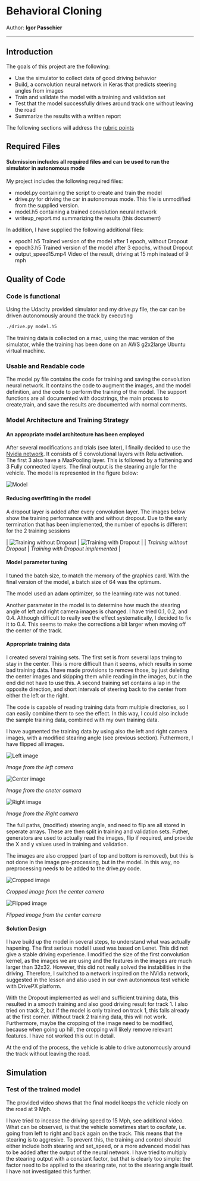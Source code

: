 # Behavioral Cloning 
Author: **Igor Passchier**

---

## Introduction 

The goals of this project are the following:
* Use the simulator to collect data of good driving behavior
* Build, a convolution neural network in Keras that predicts steering angles from images
* Train and validate the model with a training and validation set
* Test that the model successfully drives around track one without leaving the road
* Summarize the results with a written report

The following sections will address the [rubric points](https://review.udacity.com/#!/rubrics/432/view) 

[//]: # (Image References)

[model]: ./pictures/network.png "Model Visualization"
[training1]: ./pictures/training_nodropout.png "Training performance without Dropout"
[training2]: ./pictures/training_withdropout.png "Training performance with Dropout"
[center]: ./pictures/center.png "Center camera image"
[left]: ./pictures/left.png "Left camera image"
[right]: ./pictures/right.png "Right camera image"
[cropped]: ./pictures/cropped.png "Cropped camera image"
[flipped]: ./pictures/flipped.png "Flipped camera image"

## Required Files

#### Submission includes all required files and can be used to run the simulator in autonomous mode

My project includes the following required files:
* model.py containing the script to create and train the model
* drive.py for driving the car in autonomous mode. This file is unmodified from the supplied version.
* model.h5 containing a trained convolution neural network 
* writeup_report.md summarizing the results (this document)

In addition, I have supplied the following additional files:
* epoch1.h5 Trained version of the model after 1 epoch, without Dropout
* epoch3.h5 Trained version of the model after 3 epochs, without Dropout
* output_speed15.mp4 Video of the result, driving at 15 mph instead of 9 mph

## Quality of Code
### Code is functional
Using the Udacity provided simulator and my drive.py file, the car can be driven autonomously around the track by executing 
```sh
./drive.py model.h5
```
The training data is collected on a mac, using the mac version of the simulator, while the training has been done on an AWS g2x2large Ubuntu virtual machine.

### Usable and Readable code

The model.py file contains the code for training and saving the convolution neural network. It contains the code to augment the images, and the model definition, and the code to perform the training of the model. The support functions are all documented with docstrings, the
main process to create,train, and save the results are documented with normal comments.

### Model Architecture and Training Strategy

#### An appropriate model architecture has been employed
After several modifications and trials (see later), I finally decided to use the [Nvidia network](https://devblogs.nvidia.com/parallelforall/deep-learning-self-driving-cars). It consists of 5 convolutional layers with Relu activation. The first 3 also have a MaxPooling layer. This is followed by a flattening and 3 Fully connected layers. The final output is the stearing angle for the vehicle. The model is represented in the figure below:

![Model][model]

#### Reducing overfitting in the model
A dropout layer is added after every convolution layer. The images below show the training performance with and without dropout. Due to the early termination that has been implemented, the number of epochs is different for the 2 training sessions

| ![Training without Dropout][training1] | ![Training with Dropout][training2] |
| *Training without Dropout* | *Training with Dropout implemented* |

#### Model parameter tuning
I tuned the batch size, to match the memory of the graphics card. With the final version of the model, a batch size of 64 was the optimum.

The model used an adam optimizer, so the learning rate was not tuned.

Another parameter in the model is to determine how much the stearing angle of left and right camera images is changed. I have tried 0.1, 
0.2, and 0.4. Although difficult to really see the effect systematically, I decided to fix it to 0.4. This seems to make the corrections a 
bit larger when moving off the center of the track.

#### Appropriate training data
I created several training sets. The first set is from several laps trying to stay in the center. This is more difficult than it seems, 
which results in some bad training data. I have made provisions to remove those, by just deleting the center images and skipping them 
while reading in the images, but in the end did not have to use this. A second training set contains a lap in the opposite direction, and 
short intervals of steering back to the center from either the left or the right.

The code is capable of reading training data from multiple directories, so I can easily combine them to see the effect. In this way, I 
could also include the sample training data, combined with my own training data.

I have augmented the training data by using also the left and right camera images, with a modified stearing angle (see previous section). 
Futhermore, I have flipped all images. 

![Left image][left]

*Image from the left camera*

![Center image][center]

*Image from the cneter camera*

![Right image][right]

*Image from the Right camera*

The full paths, (modified) steering angle, and need to flip are all stored in seperate arrays. These are then split in training and 
validation sets. Futher, generators are used to actually read the images, flip if required, and provide the X and y values used in 
training and validation.

The images are also cropped (part of top and bottom is removed), but this is not done in the image pre-processing, but in the model. In this way, no preprocessing needs to be added to the drive.py code.

![Cropped image][cropped]

*Cropped image from the center camera*

![Flipped image][flipped]

*Flipped image from the center camera*


#### Solution Design 

I have build up the model in several steps, to understand what was actually hapening. The first serious model I used was based on Lenet. 
This did not give a stable driving experience. I modified the size of the first convolution kernel, as the images we are using and the 
features in the images are much larger than 32x32. However, this did not really solved the instabilities in the driving. Therefore, I 
switched to a network inspired on the NVidia network, suggested in the lesson and also used in our own autonomous test vehicle with 
DrivePX platform. 

With the Dropout implemented as well and sufficient training data, this resulted in a smooth training and also good driving result for 
track 1. I also tried on track 2, but if the model is only trained on track 1, this fails already at the first corner. Without track 2 
training data, this will not work. Furthermore, maybe the cropping of the image need to be modified, because when going up hill, the 
cropping will likely remove relevant features. I have not worked this out in detail.

At the end of the process, the vehicle is able to drive autonomously around the track without leaving the road.

## Simulation
### Test of the trained model
The provided video shows that the final model keeps the vehicle nicely on the road at 9 Mph. 

I have tried to incease the driving speed to 15 Mph, see additional video. What can be observed, is that the vehicle sometimes start to 
*oscilate*, i.e. going from left to right and back again on the track. This means that the stearing is to aggresive. To prevent this, the 
training and control should either include both stearing and set_speed, or a more advanced model has to be added after the output of the 
neural network. I have tried to multiply the stearing output with a constant factor, but that is clearly too simple: the factor need to be 
applied to the stearing rate, not to the stearing angle itself. I have not investigated this further.
